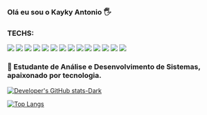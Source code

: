 ### Olá eu sou o Kayky Antonio 🖐️
### TECHS:

<img src="https://img.shields.io/badge/JavaScript-F7DF1E?style=for-the-badge&logo=javascript&logoColor=black">  <img src="https://img.shields.io/badge/CSS3-1572B6?style=for-the-badge&logo=css3&logoColor=white">  <img src="https://img.shields.io/badge/HTML5-E34F26?style=for-the-badge&logo=html5&logoColor=white">  <img src="https://img.shields.io/badge/Sass-CC6699?style=for-the-badge&logo=sass&logoColor=white">  <img src="https://img.shields.io/badge/PHP-777BB4?style=for-the-badge&logo=php&logoColor=white">  <img src=" https://img.shields.io/badge/MySQL-00000F?style=for-the-badge&logo=mysql&logoColor=white">  <img src="https://img.shields.io/badge/Laravel-FF2D20?style=for-the-badge&logo=laravel&logoColor=white">
 <img src="https://img.shields.io/badge/Bootstrap-563D7C?style=for-the-badge&logo=bootstrap&logoColor=white">  <img src="https://img.shields.io/badge/React-20232A?style=for-the-badge&logo=react&logoColor=61DAFB">  <img src="https://img.shields.io/badge/Redux-593D88?style=for-the-badge&logo=redux&logoColor=white">  <img src="https://img.shields.io/badge/Node.js-43853D?style=for-the-badge&logo=node.js&logoColor=white"> <img src="https://img.shields.io/badge/Jest-323330?style=for-the-badge&logo=Jest&logoColor=white">  <img src="	https://img.shields.io/badge/TypeScript-007ACC?style=for-the-badge&logo=typescript&logoColor=white">  <img src="	https://img.shields.io/badge/MySQL-00000F?style=for-the-badge&logo=mysql&logoColor=white">

### 🚀 Estudante de Análise e Desenvolvimento de Sistemas, apaixonado por tecnologia. 

[![Developer's GitHub stats-Dark](https://github-readme-stats.vercel.app/api?username=kakadeveloper2077&show_icons=true&theme=dark#gh-dark-mode-only)](https://github.com/anuraghazra/github-readme-stats#gh-dark-mode-only)

[![Top Langs](https://github-readme-stats.vercel.app/api/top-langs/?username=kakadeveloper2077&layout=donut)](https://github.com/anuraghazra/github-readme-stats)
